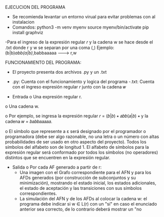 
EJECUCION DEL PROGRAMA
- Se recomienda levantar un entorno virual para evitar problemas con al instalacion
- Comandos:
  python3 -m venv myenv
  source myenv/bin/activate
  pip install graphviz

-Para el ingreso de la expresión regular 𝑟 y la cadena w se hace desde el .txt donde r y w se separan por una coma (,)
  Ejemplo:
  (b|b)*abb(a|b)*,babbaaaaa ---> r,w
  

FUNCIONAMIENTO DEL PROGRAMA:
- El proyecto presenta dos archivos .py y un .txt
- .py:
  Cuenta con el funcionamiento y logica del programa
-.txt:
  Cuenta con el ingreso  expresión regular 𝑟 junto con la cadena 𝑤

- Entrada
o Una expresión regular r.

o Una cadena w.

o Por ejemplo, se ingresa la expresión regular 𝑟 = (𝑏|𝑏) ∗ 𝑎𝑏𝑏(𝑎|𝑏) ∗ y la cadena 𝑤 =
𝑏𝑎𝑏𝑏𝑎𝑎𝑎𝑎𝑎.

o El símbolo que represente a ε será designado por el programador o programadora
(debe ser algo razonable, no una letra o un número con altas probabilidades de ser
usado en otro aspecto del proyecto).
Todos los símbolos del alfabeto son de longitud 1. El alfabeto de símbolos para la
expresión regular será conformado por todos los símbolos (no operadores) distintos
que se encuentren en la expresión regular.

- Salida
  o Por cada AF generado a partir de r:
  - Una imagen con el Grafo correspondiente para el AFN y para los AFDs
  generados (por construcción de subconjuntos y su minimización),
  mostrando el estado inicial, los estados adicionales, el estado de
  aceptación y las transiciones con sus símbolos correspondientes.
  - La simulación del AFN y de los AFDs al colocar la cadena w: el programa
  debe indicar si w ∈ L(r) con un "sí" en caso el enunciado anterior sea
  correcto, de lo contrario deberá mostrar un "no
